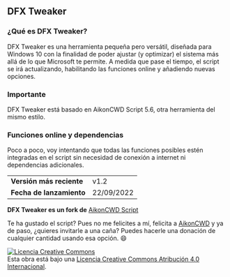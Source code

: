## DFX Tweaker

### ¿Qué es DFX Tweaker?
DFX Tweaker es una herramienta pequeña pero versátil, diseñada para Windows 10 con la finalidad de poder ajustar (y optimizar) el sistema más allá de lo que Microsoft te permite. A medida que pase el tiempo, el script se irá actualizando, habilitando las funciones online y añadiendo nuevas opciones.

### Importante
DFX Tweaker está basado en AikonCWD Script 5.6, otra herramienta del mismo estilo.

### Funciones online y dependencias
Poco a poco, voy intentando que todas las funciones posibles estén integradas en el script sin necesidad de conexión a internet ni dependencias adicionales.

|||
|---|---|
|**Versión más reciente**|v1.2|
|**Fecha de lanzamiento**|22/09/2022|


**DFX Tweaker es un fork de** [AikonCWD Script](https://github.com/aikoncwd/win10script)

Te ha gustado el script? Pues no me felicites a mí, felicita a [AikonCWD](https://github.com/aikoncwd) y ya de paso, ¿quieres invitarle a una caña? Puedes hacerle una donación de cualquier cantidad usando esa opción. :smile:

<a rel="license" href="http://creativecommons.org/licenses/by/4.0/"><img alt="Licencia Creative Commons" style="border-width:0" src="https://i.creativecommons.org/l/by/4.0/88x31.png" /></a><br />Esta obra está bajo una <a rel="license" href="http://creativecommons.org/licenses/by/4.0/">Licencia Creative Commons Atribución 4.0 Internacional</a>.
